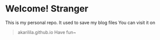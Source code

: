 # Welcome! Stranger
This is my personal repo. It used to save my blog files
You can visit it on
>akarilila.github.io
Have fun~
